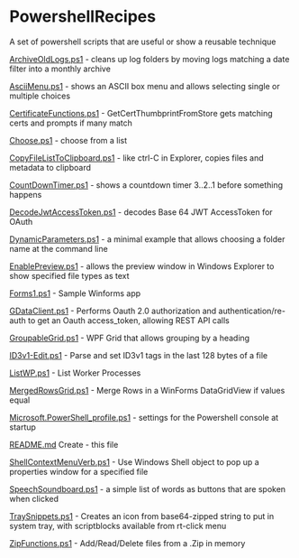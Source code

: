 # PowershellRecipes
A set of powershell scripts that are useful or show a reusable technique 

<a href="https://github.com/mossrich/PowershellRecipes/blob/master/ArchiveOldLogs.ps1">ArchiveOldLogs.ps1</a> - cleans up log folders by moving logs matching a date filter into a monthly archive

<a href="https://github.com/mossrich/PowershellRecipes/blob/master/AsciiMenu.ps1">AsciiMenu.ps1</a> - shows an ASCII box menu and allows selecting single or multiple choices

<a href="https://github.com/mossrich/PowershellRecipes/blob/master/CertificateFunctions.ps1">CertificateFunctions.ps1</a>  - GetCertThumbprintFromStore gets matching certs and prompts if many match

<a href="https://github.com/mossrich/PowershellRecipes/blob/master/Choose.ps1">Choose.ps1</a>	- choose from a list 

<a href="https://github.com/mossrich/PowershellRecipes/blob/master/CopyFileListToClipboard.ps1">CopyFileListToClipboard.ps1</a>	- like ctrl-C in Explorer, copies files and metadata to clipboard

<a href="https://github.com/mossrich/PowershellRecipes/blob/master/CountDownTimer.ps1">CountDownTimer.ps1</a>	- shows a countdown timer 3..2..1 before something happens

<a href="https://github.com/mossrich/PowershellRecipes/blob/master/DecodeJwtAccessToken.ps1">DecodeJwtAccessToken.ps1</a>	- decodes Base 64 JWT AccessToken for OAuth

<a href="https://github.com/mossrich/PowershellRecipes/blob/master/DynamicParameters.ps1">DynamicParameters.ps1</a> - a minimal example that allows choosing a folder name at the command line 

<a href="https://github.com/mossrich/PowershellRecipes/blob/master/EnablePreview.ps1">EnablePreview.ps1</a>	- allows the preview window in Windows Explorer to show specified file types as text

<a href="https://github.com/mossrich/PowershellRecipes/blob/master/Forms1.ps1">Forms1.ps1</a>	- Sample Winforms app

<a href="https://github.com/mossrich/PowershellRecipes/blob/master/GDataClient.ps1">GDataClient.ps1</a>	- Performs Oauth 2.0 authorization and authentication/re-auth to get an Oauth access_token, allowing REST API calls

<a href="https://github.com/mossrich/PowershellRecipes/blob/master/GroupableGrid.ps1">GroupableGrid.ps1</a>	- WPF Grid that allows grouping by a heading 

<a href="https://github.com/mossrich/PowershellRecipes/blob/master/ID3v1-Edit.ps1">ID3v1-Edit.ps1</a> - Parse and set ID3v1 tags in the last 128 bytes of a file

<a href="https://github.com/mossrich/PowershellRecipes/blob/master/ListWP.ps1">ListWP.ps1</a>	- List Worker Processes

<a href="https://github.com/mossrich/PowershellRecipes/blob/master/MergedRowsGrid.ps1">MergedRowsGrid.ps1</a> - Merge Rows in a WinForms DataGridView if values equal 

<a href="https://github.com/mossrich/PowershellRecipes/blob/master/Microsoft.PowerShell_profile.ps1">Microsoft.PowerShell_profile.ps1</a>	- settings for the Powershell console at startup 

<a href="https://github.com/mossrich/PowershellRecipes/blob/master/README.md">README.md</a>	Create - this file

<a href="https://github.com/mossrich/PowershellRecipes/blob/master/ShellContextMenuVerb.ps1">ShellContextMenuVerb.ps1</a>	- Use Windows Shell object to pop up a properties window for a specified file

<a href="https://github.com/mossrich/PowershellRecipes/blob/master/SpeechSoundboard.ps1">SpeechSoundboard.ps1</a>  - a simple list of words as buttons that are spoken when clicked 

<a href="https://github.com/mossrich/PowershellRecipes/blob/master/TraySnippets.ps1">TraySnippets.ps1</a>	- Creates an icon from base64-zipped string to put in system tray, with scriptblocks available from rt-click menu 

<a href="https://github.com/mossrich/PowershellRecipes/blob/master/ZipFunctions.ps1">ZipFunctions.ps1</a> - Add/Read/Delete files from a .Zip in memory
